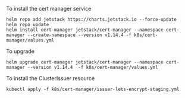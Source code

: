 To install the cert manager service
```
helm repo add jetstack https://charts.jetstack.io --force-update
helm repo update
helm install cert-manager jetstack/cert-manager --namespace cert-manager --create-namespace --version v1.14.4 -f k8s/cert-manager/values.yml
```
To upgrade
```
helm upgrade cert-manager jetstack/cert-manager --namespace cert-manager --version v1.14.4  -f k8s/cert-manager/values.yml
```

To install the ClusterIssuer resource
```
kubectl apply -f k8s/cert-manager/issuer-lets-encrypt-staging.yml
```
